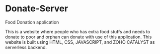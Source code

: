 # Donate-Server
Food Donation application
 
This is a website where people who has extra food stuffs and needs to donate to
poor and orphan can donate with use of this application.
This website is built using HTML, CSS, JAVASCRIPT, and ZOHO CATALYST as serverless backend.


